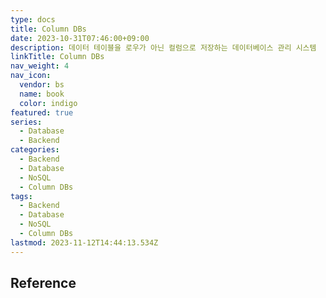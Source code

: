 ```yaml
---
type: docs
title: Column DBs
date: 2023-10-31T07:46:00+09:00
description: 데이터 테이블을 로우가 아닌 컬럼으로 저장하는 데이터베이스 관리 시스템
linkTitle: Column DBs
nav_weight: 4
nav_icon:
  vendor: bs
  name: book
  color: indigo
featured: true
series:
  - Database
  - Backend
categories:
  - Backend
  - Database
  - NoSQL
  - Column DBs
tags:
  - Backend
  - Database
  - NoSQL
  - Column DBs
lastmod: 2023-11-12T14:44:13.534Z
---
```


## Reference
